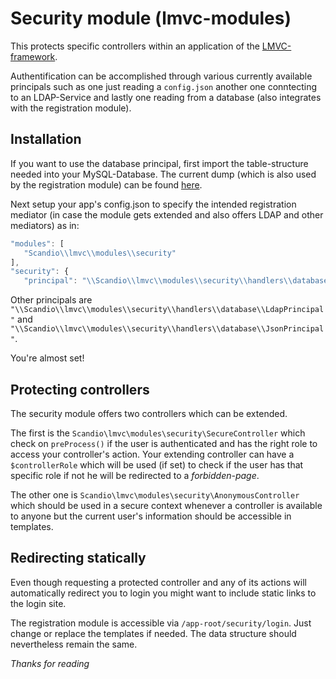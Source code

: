 # Security module (lmvc-modules)

This protects specific controllers within an application of the [LMVC-framework](https://github.com/scandio/lmvc).

Authentification can be accomplished through various currently available principals such as one just reading a `config.json` another one conntecting to an LDAP-Service and lastly one reading from a database (also integrates with the registration module).

## Installation

If you want to use the database principal, first import the table-structure needed into your MySQL-Database. The current dump (which is also used by the registration module) can be found [here](docs/DatabasePrincipal.sql).

Next setup your app's config.json to specify the intended registration mediator (in case the module gets extended and also offers LDAP and other mediators) as in:

```js
"modules": [
   "Scandio\\lmvc\\modules\\security"
],
"security": {
   "principal": "\\Scandio\\lmvc\\modules\\security\\handlers\\database\\DatabasePrincipal",
```

Other principals are `"\\Scandio\\lmvc\\modules\\security\\handlers\\database\\LdapPrincipal"` and `"\\Scandio\\lmvc\\modules\\security\\handlers\\database\\JsonPrincipal"`.

You're almost set!

## Protecting controllers

The security module offers two controllers which can be extended.

The first is the `Scandio\lmvc\modules\security\SecureController` which check on `preProcess()` if the user is authenticated and has the right role to access your controller's action. Your extending controller can have a `$controllerRole` which will be used (if set) to check if the user has that specific role if not he will be redirected to a *forbidden-page*.

The other one is `Scandio\lmvc\modules\security\AnonymousController` which should be used in a secure context whenever a controller is available to anyone but the current user's information should be accessible in templates.

## Redirecting statically

Even though requesting a protected controller and any of its actions will automatically redirect you to login you might want to include static links to the login site.

The registration module is accessible via `/app-root/security/login`.
Just change or replace the templates if needed. The data structure should nevertheless remain the same.

*Thanks for reading*